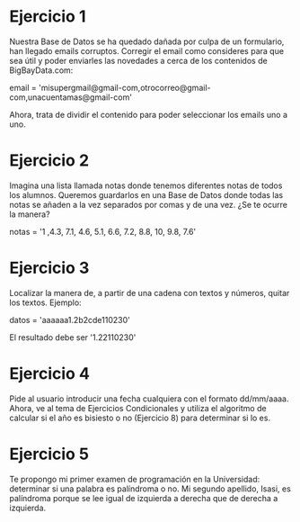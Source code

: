 # Ejercicio 1
Nuestra Base de Datos se ha quedado dañada por culpa de un formulario, han llegado emails corruptos. Corregir el email como consideres para que sea útil y poder enviarles las novedades a cerca de los contenidos de BigBayData.com:

email = 'misupergmail@gmail-com,otrocorreo@gmail-com,unacuentamas@gmail-com'

Ahora, trata de dividir el contenido para poder seleccionar los emails uno a uno.

# Ejercicio 2
Imagina una lista llamada notas donde tenemos diferentes notas de todos los alumnos. Queremos guardarlos en una Base de Datos donde todas las notas se añaden a la vez separados por comas y de una vez. ¿Se te ocurre la manera?

notas = '1 ,4.3, 7.1, 4.6, 5.1, 6.6, 7.2, 8.8, 10, 9.8, 7.6'

# Ejercicio 3
Localizar la manera de, a partir de una cadena con textos y números, quitar los textos. Ejemplo:

datos = 'aaaaaa1.2b2cde110230'

El resultado debe ser '1.22110230'

# Ejercicio 4
Pide al usuario introducir una fecha cualquiera con el formato dd/mm/aaaa. Ahora, ve al tema de Ejercicios Condicionales y utiliza el algoritmo de calcular si el año es bisiesto o no (Ejercicio 8) para determinar si lo es.

# Ejercicio 5
Te propongo mi primer examen de programación en la Universidad: determinar si una palabra es palíndroma o no. Mi segundo apellido, Isasi, es palíndroma porque se lee igual de izquierda a derecha que de derecha a izquierda.